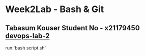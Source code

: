 # Week2Lab - Bash & Git
Tabasum Kouser
Student No - x21179450
[devops-lab-2](https://github.com/tabynci/devops-lab-2-task)
---
run:'bash script.sh'
